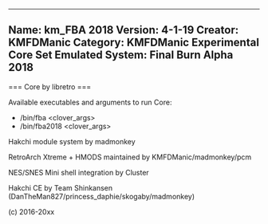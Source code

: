 -----------------------
Name: km_FBA 2018
Version: 4-1-19
Creator: KMFDManic
Category: KMFDManic Experimental Core Set
Emulated System: Final Burn Alpha 2018
-----------------------
=== Core by libretro ===

Available executables and arguments to run Core:
- /bin/fba <rom> <clover_args>
- /bin/fba2018 <rom> <clover_args>

Hakchi module system by madmonkey

RetroArch Xtreme + HMODS maintained by KMFDManic/madmonkey/pcm

NES/SNES Mini shell integration by Cluster

Hakchi CE by Team Shinkansen (DanTheMan827/princess_daphie/skogaby/madmonkey)

(c) 2016-20xx
